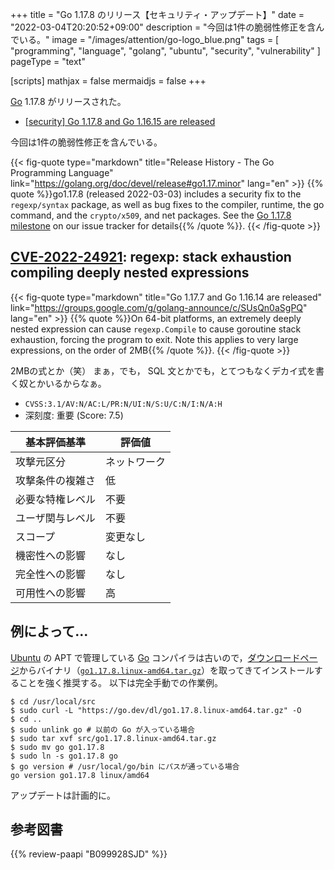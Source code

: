 +++
title = "Go 1.17.8 のリリース【セキュリティ・アップデート】"
date =  "2022-03-04T20:20:52+09:00"
description = "今回は1件の脆弱性修正を含んでいる。"
image = "/images/attention/go-logo_blue.png"
tags  = [ "programming", "language", "golang", "ubuntu", "security", "vulnerability" ]
pageType = "text"

[scripts]
  mathjax = false
  mermaidjs = false
+++

[Go] 1.17.8 がリリースされた。

- [[security] Go 1.17.8 and Go 1.16.15 are released](https://groups.google.com/g/golang-announce/c/RP1hfrBYVuk)

今回は1件の脆弱性修正を含んでいる。

{{< fig-quote type="markdown" title="Release History - The Go Programming Language" link="https://golang.org/doc/devel/release#go1.17.minor" lang="en" >}}
{{% quote %}}go1.17.8 (released 2022-03-03) includes a security fix to the `regexp/syntax` package, as well as bug fixes to the compiler, runtime, the go command, and the `crypto/x509`, and net packages. See the [Go 1.17.8 milestone](https://github.com/golang/go/issues?q=milestone%3AGo1.17.8+label%3ACherryPickApproved) on our issue tracker for details{{% /quote %}}.
{{< /fig-quote >}}

## [CVE-2022-24921]: regexp: stack exhaustion compiling deeply nested expressions

{{< fig-quote type="markdown" title="Go 1.17.7 and Go 1.16.14 are released" link="https://groups.google.com/g/golang-announce/c/SUsQn0aSgPQ" lang="en" >}}
{{% quote %}}On 64-bit platforms, an extremely deeply nested expression can cause `regexp.Compile` to cause goroutine stack exhaustion, forcing the program to exit. Note this applies to very large expressions, on the order of 2MB{{% /quote %}}.
{{< /fig-quote >}}

2MBの式とか（笑） まぁ，でも， SQL 文とかでも，とてつもなくデカイ式を書く奴とかいるからなぁ。

- `CVSS:3.1/AV:N/AC:L/PR:N/UI:N/S:U/C:N/I:N/A:H`
- 深刻度: 重要 (Score: 7.5)

| 基本評価基準 | 評価値 |
|--------|-------|
| 攻撃元区分 | ネットワーク |
| 攻撃条件の複雑さ | 低 |
| 必要な特権レベル | 不要 |
| ユーザ関与レベル | 不要 |
| スコープ | 変更なし |
| 機密性への影響 | なし |
| 完全性への影響 | なし |
| 可用性への影響 | 高 |

## 例によって...

[Ubuntu] の APT で管理している [Go] コンパイラは古いので，[ダウンロードページ](https://go.dev/dl/ "Downloads - go.dev")からバイナリ（[`go1.17.8.linux-amd64.tar.gz`](https://go.dev/dl/go1.17.8.linux-amd64.tar.gz)）を取ってきてインストールすることを強く推奨する。
以下は完全手動での作業例。

```text
$ cd /usr/local/src
$ sudo curl -L "https://go.dev/dl/go1.17.8.linux-amd64.tar.gz" -O
$ cd ..
$ sudo unlink go # 以前の Go が入っている場合
$ sudo tar xvf src/go1.17.8.linux-amd64.tar.gz
$ sudo mv go go1.17.8
$ sudo ln -s go1.17.8 go
$ go version # /usr/local/go/bin にパスが通っている場合
go version go1.17.8 linux/amd64
```

アップデートは計画的に。

[Go]: https://go.dev/
[Ubuntu]: https://www.ubuntu.com/ "The leading operating system for PCs, IoT devices, servers and the cloud | Ubuntu"
[CVE-2022-24921]: https://nvd.nist.gov/vuln/detail/CVE-2022-24921

## 参考図書

{{% review-paapi "B099928SJD" %}} <!-- プログラミング言語Go -->
